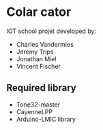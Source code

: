 # Colar cator

IOT school projet developed by:
- Charles Vandermies
- Jeremy Trips
- Jonathan Miel
- Vincent Fischer

## Required library
- Tone32-master
- CayenneLPP
- Arduino-LMIC library

